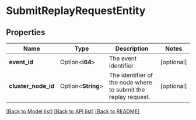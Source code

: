 # SubmitReplayRequestEntity

## Properties

Name | Type | Description | Notes
------------ | ------------- | ------------- | -------------
**event_id** | Option<**i64**> | The event identifier | [optional]
**cluster_node_id** | Option<**String**> | The identifier of the node where to submit the replay request. | [optional]

[[Back to Model list]](../README.md#documentation-for-models) [[Back to API list]](../README.md#documentation-for-api-endpoints) [[Back to README]](../README.md)


